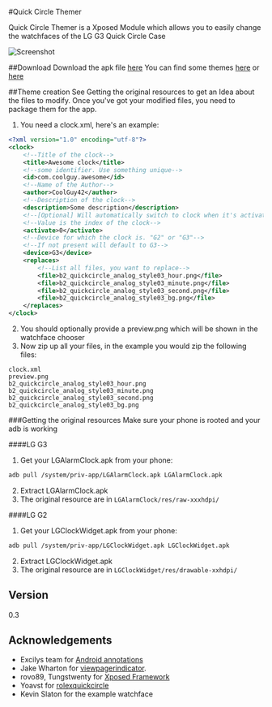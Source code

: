 #Quick Circle Themer

Quick Circle Themer is a Xposed Module which allows you to easily change the watchfaces of the LG G3 Quick Circle Case

![Screenshot](http://bigboot.github.io/qcthemer/images/qcthemer.png)

##Download
Download the apk file [here](http://dl-xda.xposed.info/modules/de.bigboot.qcthemer_v2_0e2740.apk)
You can find some themes [here](https://drive.google.com/folderview?id=0B9SPjhBszDMQSHgxWkc2dFBDcG8&usp=sharing) or [here](http://forum.xda-developers.com/lg-g3/themes-apps/quick-circle-watches-t2906614)

##Theme creation
See Getting the original resources to get an Idea about the files to modify.
Once you've got your modified files, you need to package them for the app.

1. You need a clock.xml, here's an example:

  ```xml
  <?xml version="1.0" encoding="utf-8"?>
  <clock>
      <!--Title of the clock-->
      <title>Awesome clock</title>
      <!--some identifier. Use something unique-->
      <id>com.coolguy.awesome</id>
      <!--Name of the Author-->
      <author>CoolGuy42</author>
      <!--Description of the clock-->
      <description>Some description</description>
      <!--[Optional] Will automatically switch to clock when it's activated.-->
      <!--Value is the index of the clock-->
      <activate>0</activate>
      <!--Device for which the clock is. "G2" or "G3"-->
      <!--If not present will default to G3-->
      <device>G3</device>
      <replaces>
		  <!--List all files, you want to replace-->
          <file>b2_quickcircle_analog_style03_hour.png</file>
          <file>b2_quickcircle_analog_style03_minute.png</file>
          <file>b2_quickcircle_analog_style03_second.png</file>
          <file>b2_quickcircle_analog_style03_bg.png</file>
      </replaces>
  </clock>
  ```
2. You should optionally provide a preview.png which will be shown in the watchface chooser
3. Now zip up all your files, in the example you would zip the following files:
```
clock.xml
preview.png   
b2_quickcircle_analog_style03_hour.png
b2_quickcircle_analog_style03_minute.png
b2_quickcircle_analog_style03_second.png
b2_quickcircle_analog_style03_bg.png
```

###Getting the original resources
Make sure your phone is rooted and your adb is working

####LG G3
1. Get your LGAlarmClock.apk from your phone:
  ```sh
  adb pull /system/priv-app/LGAlarmClock.apk LGAlarmClock.apk
  ```
2. Extract LGAlarmClock.apk
3. The original resource are in ```LGAlarmClock/res/raw-xxxhdpi/```

####LG G2
1. Get your LGClockWidget.apk from your phone:
  ```sh
  adb pull /system/priv-app/LGClockWidget.apk LGClockWidget.apk
  ```
2. Extract LGClockWidget.apk
3. The original resource are in ```LGClockWidget/res/drawable-xxhdpi/```

## Version
0.3

## Acknowledgements 
* Excilys team for [Android annotations](https://github.com/excilys/androidannotations/wiki)
* Jake Wharton for [viewpagerindicator](http://viewpagerindicator.com/).
* rovo89, Tungstwenty for [Xposed Framework](http://repo.xposed.info/)
* Yoavst for [rolexquickcircle](https://github.com/yoavst/rolexquickcircle)
* Kevin Slaton for the example watchface
